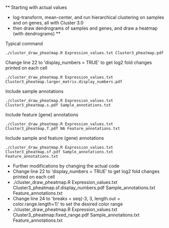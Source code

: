 ** Starting with actual values
- log-transform, mean-center, and run hierarchical clustering on samples and on genes, all with Cluster 3.0
- then draw dendrograms of samples and genes, and draw a heatmap (with dendrograms) **


Typical command
```
./cluster_draw_pheatmap.R Expression_values.txt Cluster3_pheatmap.pdf
```

Change line 22 to 'display_numbers = TRUE' to get log2 fold changes printed on each cell
```
./cluster_draw_pheatmap.R Expression_values.txt Cluster3_pheatmap.larger_matrix.display_numbers.pdf
```

Include sample annotations 
```
./cluster_draw_pheatmap.R Expression_values.txt Cluster3_pheatmap.s.pdf Sample_annotations.txt
```

Include feature (gene) annotations 
```
./cluster_draw_pheatmap.R Expression_values.txt Cluster3_pheatmap.f.pdf NA Feature_annotations.txt
```

Include sample and feature (gene) annotations 
```
./cluster_draw_pheatmap.R Expression_values.txt Cluster3_pheatmap.sf.pdf Sample_annotations.txt Feature_annotations.txt
```

- Further modifications by changing the actual code
- Change line 22 to 'display_numbers = TRUE' to get log2 fold changes printed on each cell
- ./cluster_draw_pheatmap.R Expression_values.txt Cluster3_pheatmap.sf.display_numbers.pdf Sample_annotations.txt Feature_annotations.txt
- Change line 24 to 'breaks = seq(-3, 3, length.out = color.range.length+1)' to set the desired color range
- ./cluster_draw_pheatmap.R Expression_values.txt Cluster3_pheatmap.fixed_range.pdf Sample_annotations.txt Feature_annotations.txt

